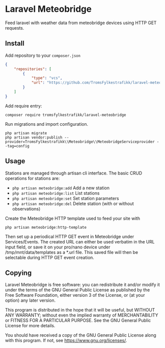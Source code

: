# Laravel Meteobridge

Feed laravel with weather data from meteobridge devices using HTTP GET
requests.

## Install

Add repository to your `composer.json`
```json
{
    "repositories": [
        {
            "type": "vcs",
            "url": "https://github.com/TromsFylkestrafikk/laravel-meteobridge"
        }
    ]
}
```

Add require entry:
```shell
composer require tromsfylkestrafikk/laravel-meteobridge
```

Run migrations and import configuration.
```shell
php artisan migrate
php artisan vendor:publish --provider=TromsFylkestrafikk\\Meteobridge\\MeteobridgeServiceprovider --tag=config
```

## Usage

Stations are managed through artisan cli interface. The basic CRUD
operations for stations are:
- `php artisan meteobridge:add` Add a new station
- `php artisan meteobridge:list` List stations
- `php artisan meteobridge:set` Set station parameters
- `php artisan meteobridge:del` Delete station (with or without
  observations)
  
Create the Meteobridge HTTP template used to feed your site with
```shell
php artisan meteobridge:http-template
```

Then set up a periodical HTTP GET event in Meteobridge under
Services/Events. The created URL can either be used verbatim in the
URL input field, or save it on your pro/nano device under
/tmp/mnt/data/templates as a *.url file. This saved file will then be
selectable during HTTP GET event creation.

## Copying

Laravel Meteobridge is free software: you can redistribute it and/or
modify it under the terms of the GNU General Public License as
published by the Free Software Foundation, either version 3 of the
License, or (at your option) any later version.

This program is distributed in the hope that it will be useful, but
WITHOUT ANY WARRANTY; without even the implied warranty of
MERCHANTABILITY or FITNESS FOR A PARTICULAR PURPOSE.  See the GNU
General Public License for more details.

You should have received a copy of the GNU General Public License
along with this program.  If not, see <https://www.gnu.org/licenses/>.
